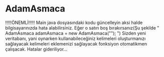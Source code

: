 # AdamAsmaca
!!!!!ÖNEMLİ!!!!!
Main java dosyasındaki kodu güncelleyin aksi halde bilgisayarınızda hata alabilirsiniz.
Eğer o satırı boş bırakırsanız(Şu şekilde "  AdamAsmaca adamAsmaca = new AdamAsmaca("");  ") Sizden yeni veritabanı, yani oynarken kullanabileceğiniz kelimeleri oluşturmanızı sağlayacak kelimeleri eklemenizi sağlayacak fonksiyon otomatikmen çalışacak.
Hatalar gideriliyor...
